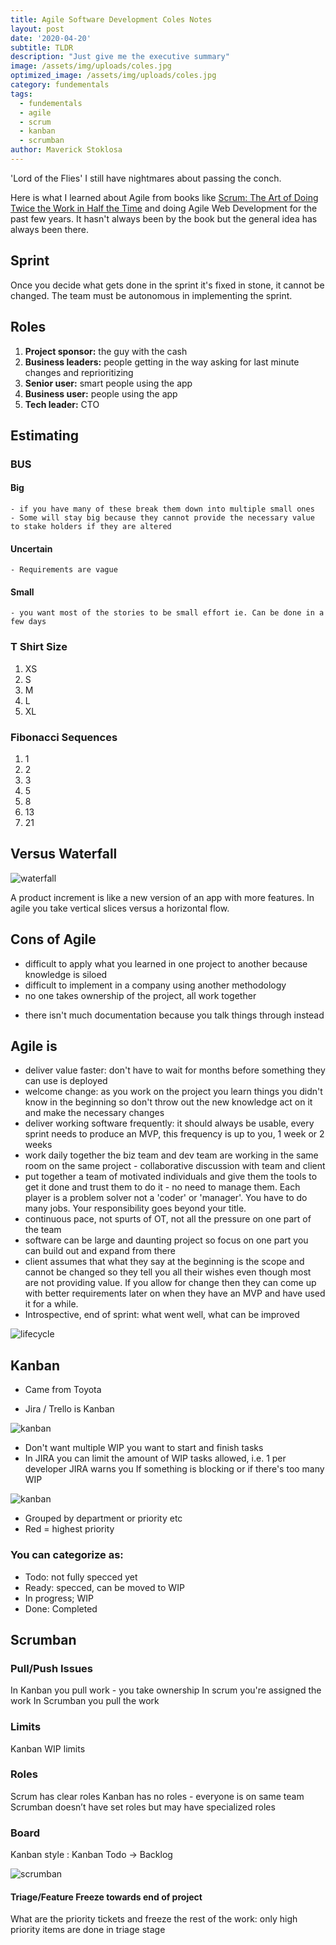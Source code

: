 ```yaml
---
title: Agile Software Development Coles Notes
layout: post
date: '2020-04-20'
subtitle: TLDR
description: "Just give me the executive summary"
image: /assets/img/uploads/coles.jpg
optimized_image: /assets/img/uploads/coles.jpg
category: fundementals
tags:
  - fundementals
  - agile
  - scrum
  - kanban
  - scrumban
author: Maverick Stoklosa
---
```


'Lord of the Flies' I still have nightmares about passing the conch.

Here is what I learned about Agile from books like [Scrum: The Art of Doing Twice the Work in Half the Time](https://amzn.to/3eW64p1) and doing Agile Web Development for the past few years. It hasn't always been by the book but the general idea has always been there.

## Sprint

Once you decide what gets done in the sprint it's fixed in stone, it cannot be changed. The team must be autonomous in implementing the sprint.

## Roles

1. **Project sponsor:** the guy with the cash
1. **Business leaders:** people getting in the way asking for last minute changes and reprioritizing
1. **Senior user:** smart people using the app
1. **Business user:** people using the app
1. **Tech leader:** CTO

## Estimating

### BUS

#### Big
	- if you have many of these break them down into multiple small ones
	- Some will stay big because they cannot provide the necessary value to stake holders if they are altered

#### Uncertain
	- Requirements are vague

#### Small
	- you want most of the stories to be small effort ie. Can be done in a few days

### T Shirt Size

1. XS
1. S
1. M
1. L
1. XL

### Fibonacci Sequences
1. 1
1. 2
1. 3
1. 5
1. 8
1. 13
1. 21

## Versus Waterfall

![waterfall](/assets/img/uploads/agile_1.png)

A product increment is like a new version of an app with more features. In agile you take vertical slices versus a horizontal flow.

## Cons of Agile

- difficult to apply what you learned in one project to another because knowledge is siloed
- difficult to implement in a company using another methodology
- no one takes ownership of the project, all work together
* there isn't much documentation because you talk things through instead

## Agile is

* deliver value faster: don't have to wait for months before something they can use is deployed
* welcome change: as you work on the project  you learn things you didn't know in the beginning so don't throw out the new knowledge act on it and make the necessary changes
* deliver working software frequently: it should always be usable, every sprint needs to produce an MVP, this frequency is up to you, 1 week or 2 weeks
* work daily together the biz team and dev team are working in the same room on the same project - collaborative discussion with team and client
* put together a team of motivated individuals and give them the tools to get it done and trust them to do it - no need to manage them. Each player is a problem solver not a 'coder' or 'manager'. You have to do many jobs. Your responsibility goes beyond your title.
* continuous pace, not spurts of OT, not all the pressure on one part of the team
* software can be large and daunting project so focus on one part you can build out and expand from there
* client assumes that what they say at the beginning is the scope and cannot be changed so they tell you all their wishes even though most are not providing value. If you allow for change then they can come up with better requirements later on when they have an MVP and have used it for a while.
* Introspective, end of sprint: what went well, what can be improved

![lifecycle](/assets/img/uploads/agile_2.png)

## Kanban

- Came from Toyota
* Jira / Trello is Kanban

![kanban](/assets/img/uploads/agile_3.png)

- Don't want multiple WIP you want to start and finish tasks 
- In JIRA you can limit the amount of WIP tasks allowed, i.e. 1 per developer
JIRA warns you If something is blocking or if there's too many WIP

![kanban](/assets/img/uploads/agile_4.png)

- Grouped by department or priority etc
- Red = highest priority

### You can categorize as:

* Todo: not fully specced yet
* Ready: specced, can be moved to WIP
* In progress; WIP
* Done: Completed

## Scrumban 

### Pull/Push Issues
In Kanban you pull work - you take ownership
In scrum you're assigned the work
In Scrumban you pull the work

### Limits
Kanban WIP limits

### Roles
Scrum has clear roles
Kanban has no roles - everyone is on same team
Scrumban doesn’t have set roles but may have specialized roles

### Board
Kanban style
:
Kanban Todo -> Backlog

![scrumban](/assets/img/uploads/agile_5.png)

#### Triage/Feature Freeze towards end of project

What are the priority tickets and freeze the rest of the work: only high priority items are done in triage stage
